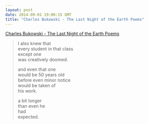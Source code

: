 ```yaml
---
layout: post
date: 2014-09-01 19:00:15 GMT
title: "Charles Bukowski - The Last Night of the Earth Poems"
---
```

<a href="http://www.amazon.in/gp/product/0876858639/ref=as_li_tl?ie=UTF8&camp=3626&creative=24822&creativeASIN=0876858639&linkCode=as2&tag=arpstum-21">Charles Bukowski - The Last Night of the Earth Poems</a><img src="http://ir-in.amazon-adsystem.com/e/ir?t=arpstum-21&l=as2&o=31&a=0876858639" width="1" height="1" border="0" alt="" style="border:none !important; margin:0px !important;" />

<blockquote><p>I also knew that<br/>
every student in that class<br/>
except one<br/>
was creatively doomed. </p>

<p>and even that one<br/>
would be 50 years old<br/>
before even minor notice <br/>
would be taken of<br/>
his work. </p>

<p>a bit longer<br/>
than even he<br/>
had<br/>
expected.</p></blockquote>